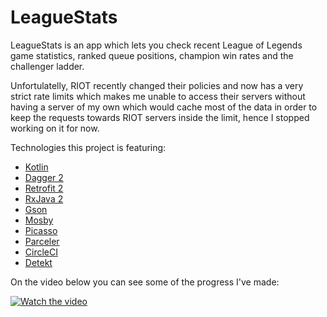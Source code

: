 # LeagueStats

LeagueStats is an app which lets you check recent League of Legends game statistics, ranked queue positions, champion win rates and the challenger ladder.

Unfortulatelly, RIOT recently changed their policies and now has a very strict rate limits which makes me unable to access their servers without having a server of my own which would cache most of the data in order to keep the requests towards RIOT servers inside the limit, hence I stopped working on it for now.

Technologies this project is featuring:
  - [Kotlin](https://kotlinlang.org)
  - [Dagger 2](https://github.com/google/dagger)
  - [Retrofit 2](http://square.github.io/retrofit)
  - [RxJava 2](https://github.com/ReactiveX/RxJava)
  - [Gson](https://github.com/google/gson)
  - [Mosby](https://github.com/sockeqwe/mosby)
  - [Picasso](http://square.github.io/picasso)
  - [Parceler](https://github.com/johncarl81/parceler)
  - [CircleCI](https://circleci.com)
  - [Detekt](https://github.com/arturbosch/detekt)

On the video below you can see some of the progress I've made:

[![Watch the video](http://img.youtube.com/vi/wvSuWUR9k9Q/0.jpg)](https://youtu.be/wvSuWUR9k9Q)
 
